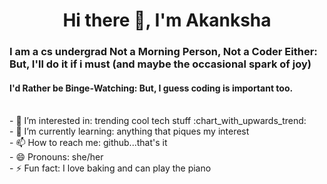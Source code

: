 <h1 align="center">Hi there 👋, I'm Akanksha</h1>
<h3 align="left">I am a cs undergrad <b> Not a Morning Person, Not a Coder Either:</b> But, I'll do it if i must (and maybe the occasional spark of joy)</h3>
<h4 align="left"> I'd Rather be Binge-Watching: But, I guess coding is important too.</h4> </br>
- 👀 I’m interested in: trending cool tech stuff :chart_with_upwards_trend:   </br>
- 🌱 I’m currently learning: anything that piques my interest</br>
<!---- 💞️ I’m looking to collaborate on: </br>--->
- 📫 How to reach me: github...that's it</br>
- 😄 Pronouns: she/her</br>
- ⚡ Fun fact: I love baking and can play the piano</br>
<!---- <img src='https://github-readme-stats.vercel.app/api?username=magic-peach&theme=moltack' alt='My stats'/>


<!---
magic-peach/magic-peach is a ✨ special ✨ repository because its `README.md` (this file) appears on your GitHub profile.
You can click the Preview link to take a look at your changes.
--->
